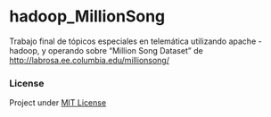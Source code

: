 hadoop_MillionSong
==================

Trabajo final de tópicos especiales en telemática utilizando apache - hadoop, y operando sobre “Million Song Dataset” de http://labrosa.ee.columbia.edu/millionsong/

### License
Project under [MIT License](https://opensource.org/licenses/MIT)
